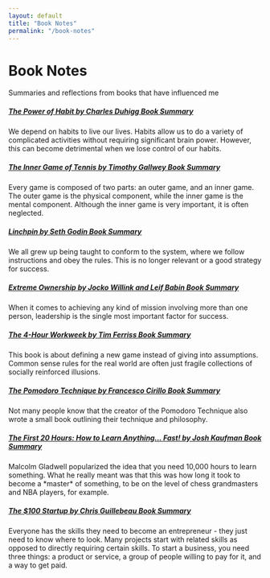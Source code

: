 ```yaml
---
layout: default
title: "Book Notes"
permalink: "/book-notes"
---
```


<div class="g-5 mb-5">
  <h1>Book Notes</h1>
  <p class="fs-5 col-md-8">Summaries and reflections from books that have influenced me</p>
</div>

<div class="g-5 mb-5">
  <div class="row g-5">
    <div class="col-md-6">
      <h5><a href="/book-notes/power-habit-charles-duhigg">The Power of Habit by Charles Duhigg Book Summary</a></h5>
      <p>We depend on habits to live our lives. Habits allow us to do a variety of complicated activities without requiring significant brain power. However, this can become detrimental when we lose control of our habits.</p>
    </div>
    <div class="col-md-6">
      <h5><a href="/book-notes/inner-game-tennis-timothy-gallwey">The Inner Game of Tennis by Timothy Gallwey Book Summary</a></h5>
      <p>Every game is composed of two parts: an outer game, and an inner game. The outer game is the physical component, while the inner game is the mental component. Although the inner game is very important, it is often neglected.</p>
    </div>
  </div>
</div>

<div class="g-5 mb-5">
  <div class="row g-5">
    <div class="col-md-6">
      <h5><a href="/book-notes/linchpin-seth-godin">Linchpin by Seth Godin Book Summary</a></h5>
      <p>We all grew up being taught to conform to the system, where we follow instructions and obey the rules. This is no longer relevant or a good strategy for success.</p>
    </div>
    <div class="col-md-6">
      <h5><a href="/book-notes/extreme-ownership-jocko-willink-leif-babin">Extreme Ownership by Jocko Willink and Leif Babin Book Summary</a></h5>
      <p>When it comes to achieving any kind of mission involving more than one person, leadership is the single most important factor for success.</p>
    </div>
  </div>
</div>

<div class="g-5 mb-5">
  <div class="row g-5">
    <div class="col-md-6">
      <h5><a href="/book-notes/4-hour-workweek-tim-ferriss">The 4-Hour Workweek by Tim Ferriss Book Summary</a></h5>
      <p>This book is about defining a new game instead of giving into assumptions. Common sense rules for the real world are often just fragile collections of socially reinforced illusions.</p>
    </div>
    <div class="col-md-6">
      <h5><a href="/book-notes/pomodoro-technique-francesco-cirillo">The Pomodoro Technique by Francesco Cirillo Book Summary</a></h5>
      <p>Not many people know that the creator of the Pomodoro Technique also wrote a small book outlining their technique and philosophy.</p>
    </div>
  </div>
</div>

<div class="g-5 mb-5">
  <div class="row g-5">
    <div class="col-md-6">
      <h5><a href="/book-notes/first-20-hours-josh-kaufman">The First 20 Hours: How to Learn Anything... Fast! by Josh Kaufman Book Summary</a></h5>
      <p>Malcolm Gladwell popularized the idea that you need 10,000 hours to learn something. What he really meant was that this was how long it took to become a *master* of something, to be on the level of chess grandmasters and NBA players, for example.</p>
    </div>
    <div class="col-md-6">
      <h5><a href="/book-notes/100-dollar-startup-chris-guillebeau">The $100 Startup by Chris Guillebeau Book Summary</a></h5>
      <p>Everyone has the skills they need to become an entrepreneur - they just need to know where to look. Many projects start with related skills as opposed to directly requiring certain skills. To start a business, you need three things: a product or service, a group of people willing to pay for it, and a way to get paid.</p>
    </div>
  </div>
</div>
